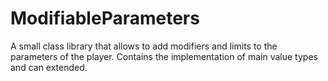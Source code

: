 # ModifiableParameters
A small class library that allows to add modifiers and limits to the parameters of the player. Contains the implementation of main value types and can extended.
